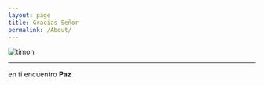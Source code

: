 ```yaml
---
layout: page
title: Gracias Señor
permalink: /About/
---
```


![timon](https://cdn.subiblia.com/imagenes/mil-gracias-senor-mi-dios-por-este-nuevo-dia-cke.jpg)

---
en ti encuentro **Paz**